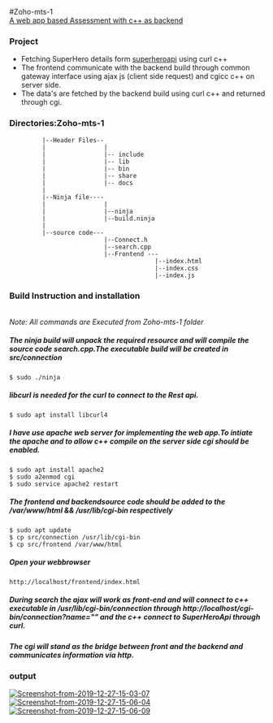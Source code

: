 #Zoho-mts-1<br>
<a href="https://github.com/ravikiran-pro/Zoho-mts-1">A web app based Assessment with c++ as backend</a>

### Project
- Fetching  SuperHero details form <a href="https://www.superheroapi.com/">superheroapi</a> using curl c++ 
- The frontend communicate with the backend build through common gateway interface using ajax js (client side request) and cgicc c++ on server side.
- The data's are fetched by the backend build using curl c++ and returned through cgi.

### Directories:Zoho-mts-1

             |--Header Files--
             |                |
             |                |-- include
             |                |-- lib
             |                |-- bin
             |                |-- share
             |                |-- docs
             |
             |--Ninja file----
             |                |
             |                |--ninja
             |                |--build.ninja
             |
             |--source code---
                              |--Connect.h
                              |--search.cpp
                              |--Frontend ---
                                            |--index.html
                                            |--index.css
                                            |--index.js
### Build Instruction and installation
</br><i>Note: All commands are Executed from Zoho-mts-1 folder </i>
##### The ninja build will unpack the required resource and will compile the source code search.cpp.The executable build will be created in src/connection 
```
$ sudo ./ninja
```
##### libcurl is needed for the curl to connect to the Rest api.
```
$ sudo apt install libcurl4
```
##### I have use apache web server for implementing the web app.To intiate the apache and to allow c++ compile on the server side cgi should be enabled.
```
$ sudo apt install apache2
$ sudo a2enmod cgi
$ sudo service apache2 restart
```
##### The frontend and backendsource code should be added to the /var/www/html &&  /usr/lib/cgi-bin respectively
```
$ sudo apt update
$ cp src/connection /usr/lib/cgi-bin
$ cp src/frontend /var/www/html
```
##### Open your webbrowser
```
http://localhost/frontend/index.html
```
##### During search the ajax will work as front-end and will connect to c++ executable in /usr/lib/cgi-bin/connection through http://localhost/cgi-bin/connection?name="" and the c++ connect to SuperHeroApi through curl.
##### The cgi will stand as the bridge between front and the backend and communicates information via http.

### output
<a href="https://ibb.co/yqZNtb8"><img src="https://i.ibb.co/hV4gbtK/Screenshot-from-2019-12-27-15-03-07.png" alt="Screenshot-from-2019-12-27-15-03-07" border="0"></a>
<a href="https://ibb.co/MS01fXp"><img src="https://i.ibb.co/r0rp3WM/Screenshot-from-2019-12-27-15-06-04.png" alt="Screenshot-from-2019-12-27-15-06-04" border="0"></a>
<a href="https://ibb.co/tsbLNG9"><img src="https://i.ibb.co/3N0R83n/Screenshot-from-2019-12-27-15-06-09.png" alt="Screenshot-from-2019-12-27-15-06-09" border="0"></a>



                                            
      
